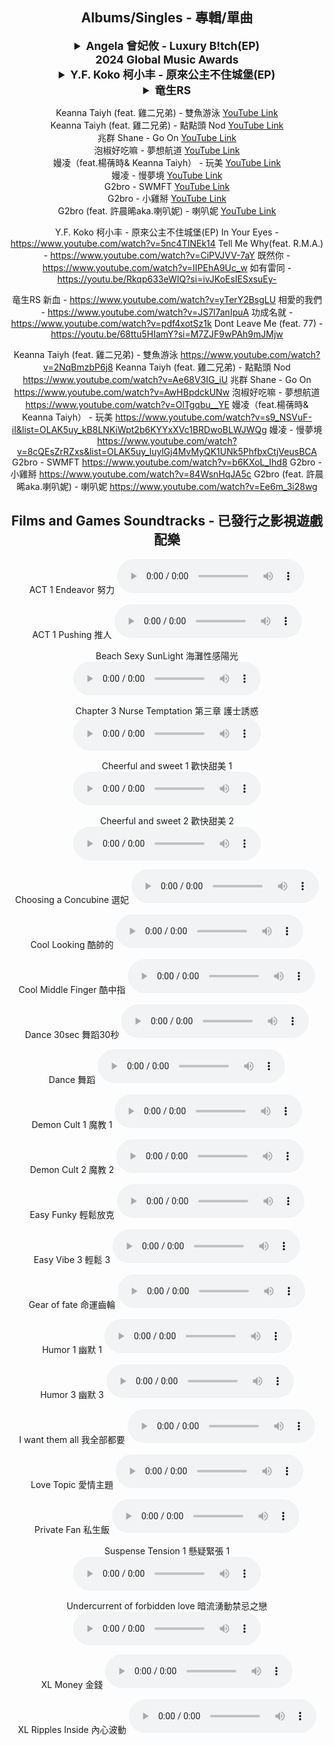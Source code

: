<div style="text-align: center;">

## Albums/Singles - 專輯/單曲


<div style="text-align: center;">
  <details style="text-align: center;">
    <summary style="font-size: 1.25em; font-weight: bold;">Angela 曾妃攸 - Luxury B!tch(EP)<br>2024 Global Music Awards<br></summary>
    <div style="text-align: center;">
      Luxury B!tch - <a href="https://www.youtube.com/watch?v=59ubI0dUuvM" target="_blank">YouTube Link</a><br>
      Here I Come(feat. Raymond Anthony) - <a href="https://www.youtube.com/watch?v=g6Ts4djaQEA" target="_blank">YouTube Link</a><br>
      Tan - <a href="https://www.youtube.com/watch?v=v9j_55vB6DI" target="_blank">YouTube Link</a>
    </div>
  </details>
</div>

<div style="text-align: center;">
 <details style="text-align: center;">
   <summary style="font-size: 1.25em; font-weight: bold;">Y.F. Koko 柯小丰 - 原來公主不住城堡(EP)<br></summary>
   <div style="text-align: center;">
     In Your Eyes - <a href="https://www.youtube.com/watch?v=5nc4TINEk14" target="_blank">YouTube Link</a><br>
     Tell Me Why(feat. R.M.A.) - <a href="https://www.youtube.com/watch?v=CiPVJVV-7aY" target="_blank">YouTube Link</a><br>
     既然你 - <a href="https://www.youtube.com/watch?v=IIPEhA9Uc_w" target="_blank">YouTube Link</a><br>
     如有雷同 - <a href="https://youtu.be/Rkqp633eWIQ?si=ivJKoEsIESxsuEy-" target="_blank">YouTube Link</a>
   </div>
 </details>
</div>

<div style="text-align: center;">
 <details style="text-align: center;">
   <summary style="font-size: 1.25em; font-weight: bold;">竜生RS<br></summary>
   <div style="text-align: center;">
     新血 - <a href="https://www.youtube.com/watch?v=yTerY2BsgLU" target="_blank">YouTube Link</a><br>
     相愛的我們 - <a href="https://www.youtube.com/watch?v=JS7l7anIpuA" target="_blank">YouTube Link</a><br>
     功成名就 - <a href="https://www.youtube.com/watch?v=pdf4xotSz1k" target="_blank">YouTube Link</a><br>
     Dont Leave Me (feat. 77) - <a href="https://youtu.be/68ttu5HIamY?si=M7ZJF9wPAh9mJMjw" target="_blank">YouTube Link</a>
   </div>
 </details>
</div>

Keanna Taiyh (feat. 雞二兄弟) - 雙魚游泳 <a href="https://www.youtube.com/watch?v=2NqBmzbP6j8" target="_blank">YouTube Link</a><br>
Keanna Taiyh (feat. 雞二兄弟) - 點點頭 Nod <a href="https://www.youtube.com/watch?v=Ae68V3IG_iU" target="_blank">YouTube Link</a><br>
兆群 Shane - Go On <a href="https://www.youtube.com/watch?v=AwHBpdckUNw" target="_blank">YouTube Link</a><br>
泡椒好吃嘛 - 夢想航道 <a href="https://www.youtube.com/watch?v=OlTgqbu__YE" target="_blank">YouTube Link</a><br>
嫚凌（feat.楊蒨時& Keanna Taiyh） - 玩美 <a href="https://www.youtube.com/watch?v=s9_NSVuF-iI&list=OLAK5uy_kB8LNKiWpt2b6KYYxXVc1BRDwoBLWJWQg" target="_blank">YouTube Link</a><br>
嫚凌 - 慢夢境 <a href="https://www.youtube.com/watch?v=8cQEsZrRZxs&list=OLAK5uy_luylGj4MvMyQK1UNk5PhfbxCtjVeusBCA" target="_blank">YouTube Link</a><br>
G2bro - SWMFT <a href="https://www.youtube.com/watch?v=b6KXoL_Ihd8" target="_blank">YouTube Link</a><br>
G2bro - 小雞掰 <a href="https://www.youtube.com/watch?v=84WsnHqJA5c" target="_blank">YouTube Link</a><br>
G2bro (feat. 許晨晞aka.喇叭妮) - 喇叭妮 <a href="https://www.youtube.com/watch?v=Ee6m_3i28wg" target="_blank">YouTube Link</a>



Y.F. Koko 柯小丰 - 原來公主不住城堡(EP)
In Your Eyes - https://www.youtube.com/watch?v=5nc4TINEk14
Tell Me Why(feat. R.M.A.) - https://www.youtube.com/watch?v=CiPVJVV-7aY
既然你 - https://www.youtube.com/watch?v=IIPEhA9Uc_w
如有雷同 - https://youtu.be/Rkqp633eWIQ?si=ivJKoEsIESxsuEy-

竜生RS
新血 - https://www.youtube.com/watch?v=yTerY2BsgLU
相愛的我們 - https://www.youtube.com/watch?v=JS7l7anIpuA
功成名就 - https://www.youtube.com/watch?v=pdf4xotSz1k
Dont Leave Me (feat. 77) - https://youtu.be/68ttu5HIamY?si=M7ZJF9wPAh9mJMjw


Keanna Taiyh (feat. 雞二兄弟) - 雙魚游泳 https://www.youtube.com/watch?v=2NqBmzbP6j8
Keanna Taiyh (feat. 雞二兄弟) - 點點頭 Nod https://www.youtube.com/watch?v=Ae68V3IG_iU
兆群 Shane - Go On https://www.youtube.com/watch?v=AwHBpdckUNw
泡椒好吃嘛 - 夢想航道 https://www.youtube.com/watch?v=OlTgqbu__YE
嫚凌（feat.楊蒨時& Keanna Taiyh） - 玩美 https://www.youtube.com/watch?v=s9_NSVuF-iI&list=OLAK5uy_kB8LNKiWpt2b6KYYxXVc1BRDwoBLWJWQg
嫚凌 - 慢夢境 https://www.youtube.com/watch?v=8cQEsZrRZxs&list=OLAK5uy_luylGj4MvMyQK1UNk5PhfbxCtjVeusBCA
G2bro - SWMFT https://www.youtube.com/watch?v=b6KXoL_Ihd8
G2bro - 小雞掰  https://www.youtube.com/watch?v=84WsnHqJA5c
G2bro (feat. 許晨晞aka.喇叭妮) - 喇叭妮 https://www.youtube.com/watch?v=Ee6m_3i28wg

## Films and Games Soundtracks - 已發行之影視遊戲配樂

ACT 1 Endeavor 努力
<audio controls>
  <source src="audio/ACT-1-Endeavor.mp3" type="audio/mpeg">
  Your browser does not support the audio element.
</audio>

ACT 1 Pushing 推人
<audio controls>
  <source src="audio/ACT-1-Pushing.mp3" type="audio/mpeg">
  Your browser does not support the audio element.
</audio>

Beach Sexy SunLight 海灘性感陽光
<audio controls>
  <source src="audio/Beach-Sexy-Light.mp3" type="audio/mpeg">
  Your browser does not support the audio element.
</audio>

Chapter 3 Nurse Temptation 第三章 護士誘惑
<audio controls>
  <source src="audio/Chapter-3-Nurse-Temptation.mp3" type="audio/mpeg">
  Your browser does not support the audio element.
</audio>

Cheerful and sweet 1 歡快甜美 1
<audio controls>
  <source src="audio/Cheerful-and-sweet-1.mp3" type="audio/mpeg">
  Your browser does not support the audio element.
</audio>

Cheerful and sweet 2 歡快甜美 2
<audio controls>
  <source src="audio/Cheerful-and-sweet-2.mp3" type="audio/mpeg">
  Your browser does not support the audio element.
</audio>

Choosing a Concubine 選妃
<audio controls>
  <source src="audio/Choosing-a-Concubine.mp3" type="audio/mpeg">
  Your browser does not support the audio element.
</audio>

Cool Looking 酷帥的
<audio controls>
  <source src="audio/Cool-Looking.mp3" type="audio/mpeg">
  Your browser does not support the audio element.
</audio>

Cool Middle Finger 酷中指
<audio controls>
  <source src="audio/Cool-Middle-Finger.mp3" type="audio/mpeg">
  Your browser does not support the audio element.
</audio>

Dance 30sec 舞蹈30秒
<audio controls>
  <source src="audio/Dance-30sec.mp3" type="audio/mpeg">
  Your browser does not support the audio element.
</audio>

Dance 舞蹈
<audio controls>
  <source src="audio/Dance-90sec.mp3" type="audio/mpeg">
  Your browser does not support the audio element.
</audio>

Demon Cult 1 魔教 1
<audio controls>
  <source src="audio/Demon-Cult-1.mp3" type="audio/mpeg">
  Your browser does not support the audio element.
</audio>

Demon Cult 2 魔教 2
<audio controls>
  <source src="audio/Demon-Cult-2.mp3" type="audio/mpeg">
  Your browser does not support the audio element.
</audio>

Easy Funky 輕鬆放克
<audio controls>
  <source src="audio/Easy-Funky.mp3" type="audio/mpeg">
  Your browser does not support the audio element.
</audio>

Easy Vibe 3 輕鬆 3
<audio controls>
  <source src="audio/Easy-Vibe-3.mp3" type="audio/mpeg">
  Your browser does not support the audio element.
</audio>

Gear of fate 命運齒輪
<audio controls>
  <source src="audio/Gear-of-fate.mp3" type="audio/mpeg">
  Your browser does not support the audio element.
</audio>

Humor 1 幽默 1
<audio controls>
  <source src="audio/Humor-1.mp3" type="audio/mpeg">
  Your browser does not support the audio element.
</audio>

Humor 3 幽默 3
<audio controls>
  <source src="audio/Humor-3.mp3" type="audio/mpeg">
  Your browser does not support the audio element.
</audio>

I want them all 我全部都要
<audio controls>
  <source src="audio/I-want-them-all.mp3" type="audio/mpeg">
  Your browser does not support the audio element.
</audio>

Love Topic 愛情主題
<audio controls>
  <source src="audio/Love-Topic.mp3" type="audio/mpeg">
  Your browser does not support the audio element.
</audio>

Private Fan 私生飯
<audio controls>
  <source src="audio/Private-Fan.mp3" type="audio/mpeg">
  Your browser does not support the audio element.
</audio>

Suspense Tension 1 懸疑緊張 1
<audio controls>
  <source src="audio/Suspense-Tension-1-Surge.mp3" type="audio/mpeg">
  Your browser does not support the audio element.
</audio>

Undercurrent of forbidden love 暗流湧動禁忌之戀
<audio controls>
  <source src="audio/Undercurrent-of-forbidden-love.mp3" type="audio/mpeg">
  Your browser does not support the audio element.
</audio>

XL Money 金錢
<audio controls>
  <source src="audio/XL-Money.mp3" type="audio/mpeg">
  Your browser does not support the audio element.
</audio>

XL Ripples Inside 內心波動
<audio controls>
  <source src="audio/XL-Ripples-Inside.mp3" type="audio/mpeg">
  Your browser does not support the audio element.
</audio>

</div>